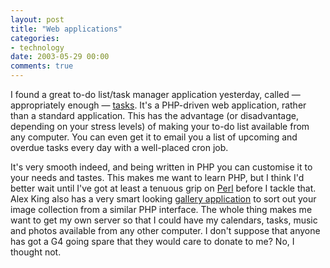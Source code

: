 ```yaml
---
layout: post
title: "Web applications"
categories:
- technology
date: 2003-05-29 00:00
comments: true
---
```


<p>I found a great to-do list/task manager application yesterday, called &mdash; appropriately enough &mdash; <a href="http://alexking.org/index.php?content=software/tasks/content.php" title="alexking.org:tasks">tasks</a>. It's a PHP-driven web application, rather than a standard application. This has the advantage (or disadvantage, depending on your stress levels) of making your to-do list available from any computer. You can even get it to email you a list of upcoming and overdue tasks every day with a well-placed cron job.</p>

<p>It's very smooth indeed, and being written in PHP you can customise it to your needs and tastes. This makes me want to learn PHP, but I think I'd better wait until I've got at least a tenuous grip on <a href="http://www.rousette.org.uk/blog/archives/having-the-appropriate-amount-of-fun/" title="Having the appropriate amount of fun">Perl</a> before I tackle that. Alex King also has a very smart looking <a href="http://alexking.org/index.php?content=software/gallery/content.php" title="alexking.org:gallery">gallery application</a> to sort out your image collection from a similar PHP interface. The whole thing makes me want to get my own server so that I could have my calendars, tasks, music and photos available from any other computer. I don't suppose that anyone has got a G4 going spare that they would care to donate to me? No, I thought not.</p>


